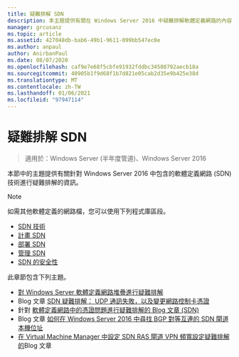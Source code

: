 ```yaml
---
title: 疑難排解 SDN
description: 本主題提供有關在 Windows Server 2016 中疑難排解軟體定義網路的內容連結。
manager: grcusanz
ms.topic: article
ms.assetid: 427048db-bab6-49b1-9611-099bb547ec0e
ms.author: anpaul
author: AnirbanPaul
ms.date: 08/07/2020
ms.openlocfilehash: caf9e7e68f5cbfe91932fddbc34508792aecb18a
ms.sourcegitcommit: 40905b1f9d68f1b7d821e05cab2d35e9b425e38d
ms.translationtype: MT
ms.contentlocale: zh-TW
ms.lasthandoff: 01/06/2021
ms.locfileid: "97947114"
---
```

# <a name="troubleshoot-sdn"></a>疑難排解 SDN

>適用於：Windows Server (半年度管道)、Windows Server 2016

本節中的主題提供有關針對 Windows Server 2016 中包含的軟體定義網路 (SDN) 技術進行疑難排解的資訊。

> [!NOTE]
> 如需其他軟體定義的網路檔，您可以使用下列程式庫區段。
>
> - [SDN 技術](../technologies/Software-Defined-Networking-Technologies.md)
> - [計畫 SDN](/windows-server/networking/sdn/plan/Deploy-a-Software-Defined-Network-Infrastructure)
> - [部署 SDN](../deploy/deploy-a-software-defined-network-infrastructure.md)
> - [管理 SDN](../manage/manage-sdn.md)
> - [SDN 的安全性](../security/sdn-security-top.md)

此章節包含下列主題。

- [對 Windows Server 軟體定義網路堆疊進行疑難排解](./troubleshoot-windows-server-software-defined-networking-stack.md)
- Blog 文章 [SDN 疑難排解： UDP 通訊失敗，以及變更網路控制卡憑證](https://techcommunity.microsoft.com/t5/Networking-Blog/SDN-Troubleshooting-UDP-Communication-failures-and-changing-the/ba-p/339694)
- 針對 [軟體定義網路中的憑證問題進行疑難排解的 Blog 文章 (SDN) ](https://techcommunity.microsoft.com/t5/Networking-Blog/Troubleshooting-certificate-issues-in-Software-Defined/ba-p/339671)
- Blog 文章 [如何在 Windows Server 2016 中尋找 BGP 對等互連的 SDN 閘道本機位址 ](https://techcommunity.microsoft.com/t5/Networking-Blog/How-to-find-the-SDN-gateway-local-address-for-BGP-peering-in/ba-p/339663)
- [在 Virtual Machine Manager 中設定 SDN RAS 閘道 VPN 頻寬設定疑難排解的](https://techcommunity.microsoft.com/t5/Networking-Blog/Troubleshoot-Configuring-SDN-RAS-Gateway-VPN-Bandwidth-Settings/ba-p/339661)Blog 文章